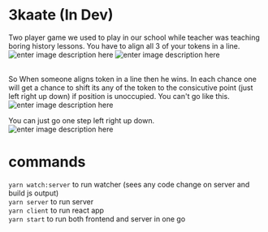 
# 3kaate (In Dev)

Two player game we used to play in our school while teacher was teaching boring history lessons.
You have to align all 3 of your tokens in a line.<br/>
![enter image description here](https://i.ibb.co/9w25GG0/Screenshot-from-2022-04-04-19-42-27.png)
![enter image description here](https://i.ibb.co/Z8PgwcW/Screenshot-from-2022-04-04-19-43-03.png)

<br/>So When someone aligns token in a line then he wins. In each chance one will get a chance to shift its any of the token to the consicutive point (just left right up down) if position is unoccupied.
You can't go like this.</br>
![enter image description here](https://i.ibb.co/6XBRBwH/Screenshot-from-2022-04-04-19-47-19.png)

You can just go one step left right up down.</br>
![enter image description here](https://i.ibb.co/GT5315Q/Screenshot-from-2022-04-04-19-49-03.png)

# commands

`yarn watch:server` to run watcher (sees any code change on server and build js output)</br>
`yarn server` to run server</br>
`yarn client` to run react app</br>
`yarn start` to run both frontend and server in one go</br>
